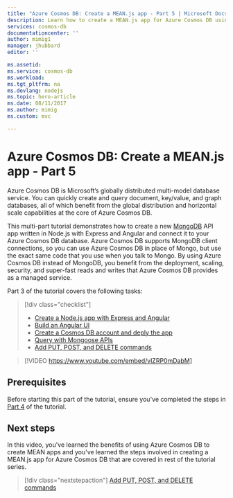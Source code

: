 ```yaml
---
title: "Azure Cosmos DB: Create a MEAN.js app - Part 5 | Microsoft Docs"
description: Learn how to create a MEAN.js app for Azure Cosmos DB using the exact same APIs you use for MongoDB. 
services: cosmos-db
documentationcenter: ''
author: mimig1
manager: jhubbard
editor: ''

ms.assetid: 
ms.service: cosmos-db
ms.workload: 
ms.tgt_pltfrm: na
ms.devlang: nodejs
ms.topic: hero-article
ms.date: 08/11/2017
ms.author: mimig
ms.custom: mvc

---
```

# Azure Cosmos DB: Create a MEAN.js app - Part 5

Azure Cosmos DB is Microsoft’s globally distributed multi-model database service. You can quickly create and query document, key/value, and graph databases, all of which benefit from the global distribution and horizontal scale capabilities at the core of Azure Cosmos DB. 

This multi-part tutorial demonstrates how to create a new [MongoDB](mongodb-introduction.md) API app written in Node.js with Express and Angular and connect it to your Azure Cosmos DB database. Azure Cosmos DB supports MongoDB client connections, so you can use Azure Cosmos DB in place of Mongo, but use the exact same code that you use when you talk to Mongo. By using Azure Cosmos DB instead of MongoDB, you benefit from the deployment, scaling, security, and super-fast reads and writes that Azure Cosmos DB provides as a managed service. 

Part 3 of the tutorial covers the following tasks:

> [!div class="checklist"]
> * [Create a Node.js app with Express and Angular](tutorial-develop-mongodb-nodejs-part2.md)
> * [Build an Angular UI](tutorial-develop-mongodb-nodejs-part3.md)
> * [Create a Cosmos DB account and deply the app](tutorial-develop-mongodb-nodejs-part4.md) 
> * [Query with Mongoose APIs](tutorial-develop-mongodb-nodejs-part5.md)
> * [Add PUT, POST, and DELETE commands](tutorial-develop-mongodb-nodejs-part6.md)

> [!VIDEO https://www.youtube.com/embed/vlZRP0mDabM]

## Prerequisites

Before starting this part of the tutorial, ensure you've completed the steps in [Part 4](tutorial-develop-mongodb-nodejs-part4.md) of the tutorial.

## Next steps

In this video, you've learned the benefits of using Azure Cosmos DB to create MEAN apps and you've learned the steps involved in creating a MEAN.js app for Azure Cosmos DB that are covered in rest of the tutorial series. 

> [!div class="nextstepaction"]
> [Add PUT, POST, and DELETE commands](tutorial-develop-mongodb-nodejs-part6.md)

